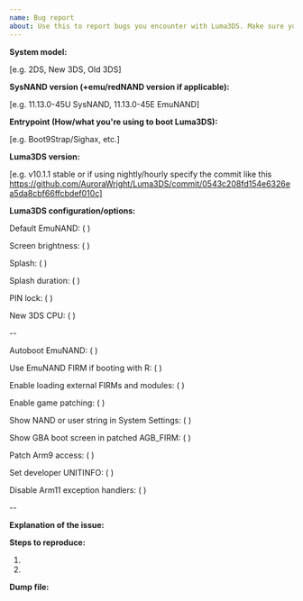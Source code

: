```yaml
---
name: Bug report
about: Use this to report bugs you encounter with Luma3DS. Make sure you upload the crash dumps if Luma3DS crashes.
---
```


<!--
-- THIS IS NOT A SUPPORT FORUM! For support go here:
-- Nintendo Homebrew: https://discord.gg/MjzatM8
--
-- Rosalina feature requests go here: https://github.com/AuroraWright/Luma3DS/issues/752
--
-- Also check the Wiki (https://github.com/AuroraWright/Luma3DS/wiki) before making an issue.
--
-- For GBA/DSiWare/DS/AGB_FIRM/TWL_FIRM problems: https://3ds.hacks.guide/troubleshooting
-- If you're using an emu/redNAND try installing anything on it to sysNAND.
-- Please make sure to read "Enable game patching" https://github.com/AuroraWright/Luma3DS/wiki/Options-and-usage before posting any issues about the "Enable game patching" option(s).
--
-- Luma updaters that don't support Boot9Strap/Sighax won't work.
-- This is due to support for non-B9S/Sighax entrypoints being dropped.
--
-- Please fill in the placeholders.-->
**System model:**

[e.g. 2DS, New 3DS, Old 3DS]

**SysNAND version (+emu/redNAND version if applicable):**

[e.g. 11.13.0-45U SysNAND, 11.13.0-45E EmuNAND]
<!--You can check which version you're on in System Settings. It will be on the bottom right of the top screen.-->

**Entrypoint (How/what you're using to boot Luma3DS):**

[e.g. Boot9Strap/Sighax, etc.]

**Luma3DS version:**

[e.g. v10.1.1 stable or if using nightly/hourly specify the commit like this https://github.com/AuroraWright/Luma3DS/commit/0543c208fd154e6326ea5da8cbf66ffcbdef010c]

**Luma3DS configuration/options:**

Default EmuNAND: ( )
<!--This option is only available if there's at least one EmuNAND.-->

Screen brightness: ( )

Splash: ( )

Splash duration: ( )

PIN lock: ( )

New 3DS CPU: ( )
<!--This option is only available for New 3DS/2DS.-->

--

Autoboot EmuNAND: ( )
<!--This option is only available if there's at least one EmuNAND.-->

Use EmuNAND FIRM if booting with R: ( )
<!--This option is only available if there's at least one EmuNAND.-->

Enable loading external FIRMs and modules: ( )
<!--Firmware (.bin) files are not required by Luma, or NTR CFW anymore.
-- If you're having issues with this option enabled try deleting them from the luma folder on the root of the SD card or /rw/luma on CTRNAND and disabling this option.-->

Enable game patching: ( )

Show NAND or user string in System Settings: ( )

Show GBA boot screen in patched AGB_FIRM: ( )

Patch Arm9 access: ( )

Set developer UNITINFO: ( )

Disable Arm11 exception handlers: ( )

--


**Explanation of the issue:**






**Steps to reproduce:**

1.

2.


**Dump file:**
<!--If the issue leads to a crash you must uncheck the "Disable Arm11 exception handlers" option.
-- The error message will tell you where the dump is.
-- Zip the dmp file and drag & drop it below.-->
